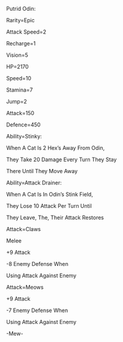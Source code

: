 Putrid Odin:

Rarity=Epic

Attack Speed=2

Recharge=1

Vision=5

HP=2170

Speed=10

Stamina=7

Jump=2

Attack=150

Defence=450

Ability=Stinky:

When A Cat Is 2 Hex’s Away From Odin,

They Take 20 Damage Every Turn They Stay

There Until They Move Away

Ability=Attack  Drainer:

When A Cat Is In Odin’s Stink Field,

They Lose 10 Attack Per Turn Until

They Leave, The, Their Attack Restores

Attack=Claws

Melee

+9 Attack

-8 Enemy Defense When 

Using Attack Against Enemy

Attack=Meows

+9 Attack

-7 Enemy Defense When

Using Attack Against Enemy

-Mew-
